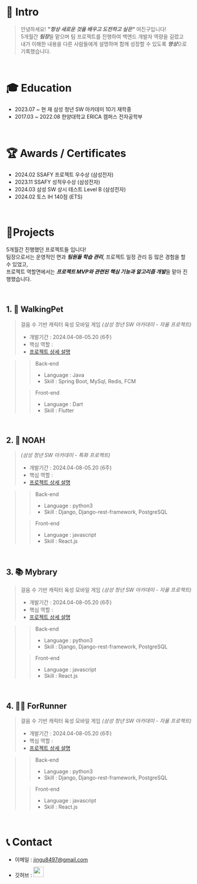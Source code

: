 # 👋 Intro

> 안녕하세요! ***"항상 새로운 것을 배우고 도전하고 싶은"*** 여진구입니다!  
> 5개월간 ***팀장***을 맡으며 팀 프로젝트를 진행하여 백엔드 개발자 역량을 길렀고  
> 내가 이해한 내용을 다른 사람들에게 설명하며 함께 성장할 수 있도록 ***영상***으로 기록했습니다.  


<br />

# 🎓 Education
- 2023.07 ~ 현     재    삼성 청년 SW 아카데미 10기 재학중
- 2017.03 ~ 2022.08    한양대학교 ERICA 캠퍼스 전자공학부

<br />

# 🏆 Awards / Certificates
- 2024.02     SSAFY 프로젝트 우수상  (삼성전자)
- 2023.11     SSAFY 성적우수상  (삼성전자)
- 2024.03     삼성 SW 상시 테스트 Level B (삼성전자)
- 2024.02     토스 IH 140점 (ETS)

<br />

# 📝Projects
5개월간 진행했던 프로젝트들 입니다!  
팀장으로서는 운영적인 면과 ***팀원들 학습 관리***, 프로젝트 일정 관리 등 많은 경험을 할 수 있었고,  
프로젝트 역할면에서는 ***프로젝트 MVP와 관련된 핵심 기능과 알고리즘 개발***을 맡아 진행했습니다.

<br />

## 1. 🐾 WalkingPet

> 걸음 수 기반 캐릭터 육성 모바일 게임 _(삼성 청년 SW 아카데미 - 자율 프로젝트)_
>
> - 개발기간 : 2024.04-08-05.20 (6주)
> - 핵심 역할 : 
> - [프로젝트 상세 설명](https://github.com/Jingu10)  

>> Back-end
>> - Language : Java  
>> - Skill : Spring Boot, MySql, Redis, FCM
>> 
>
>> Front-end
>> - Language : Dart
>> - Skill : Flutter
>>


<br />

## 2. 🛫 NOAH

>  _(삼성 청년 SW 아카데미 - 특화 프로젝트)_
>
> - 개발기간 : 2024.04-08-05.20 (6주)
> - 핵심 역할 : 
> - [프로젝트 상세 설명](https://github.com/Jingu10)  

>> Back-end
>> - Language : python3  
>> - Skill : Django, Django-rest-framework, PostgreSQL
>> 
>
>> Front-end
>> - Language : javascript
>> - Skill : React.js

<br />

## 3. 📚 Mybrary

> 걸음 수 기반 캐릭터 육성 모바일 게임 _(삼성 청년 SW 아카데미 - 자율 프로젝트)_
>
> - 개발기간 : 2024.04-08-05.20 (6주)
> - 핵심 역할 : 
> - [프로젝트 상세 설명](https://github.com/kimphysicsman/MyLittelTrip_backend)  

>> Back-end
>> - Language : python3  
>> - Skill : Django, Django-rest-framework, PostgreSQL
>> 
>
>> Front-end
>> - Language : javascript
>> - Skill : React.js

<br />

## 4. 🏃‍♂️ ForRunner

> 걸음 수 기반 캐릭터 육성 모바일 게임 _(삼성 청년 SW 아카데미 - 자율 프로젝트)_
>
> - 개발기간 : 2024.04-08-05.20 (6주)
> - 핵심 역할 : 
> - [프로젝트 상세 설명](https://github.com/kimphysicsman/MyLittelTrip_backend)

>> Back-end
>> - Language : python3  
>> - Skill : Django, Django-rest-framework, PostgreSQL
>> 
>
>> Front-end
>> - Language : javascript
>> - Skill : React.js

<br />


# 📞 Contact

- 이메일 : jingu8497@gmail.com
- 깃허브 : <a href="https://github.com/Jingu10">
  <img src="https://user-images.githubusercontent.com/68724828/185908612-22f4d219-78a7-4de7-bb02-deecaa63bffa.png" height="28px" style="margin-top: 10px" />
  </a>
